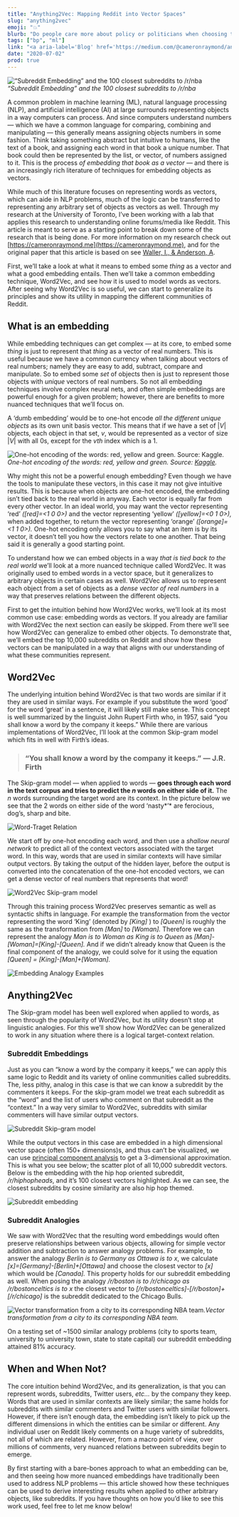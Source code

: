 ```yaml
---
title: "Anything2Vec: Mapping Reddit into Vector Spaces"
slug: "anything2vec"
emoji: "💥"
blurb: "Do people care more about policy or politicians when choosing to retweet political content online? Lead author on this study that developed random graph models to model what drives political engagement."
tags: ["bp", "ml"]
link: "<a aria-label='Blog' href='https://medium.com/@cameronraymond/anything2vec-mapping-reddit-into-vector-spaces-dcc77d9f3bea'>Blog</a>"
date: "2020-07-02"
prod: true
---
```


![“Subreddit Embedding” and the 100 closest subreddits to /r/nba](https://cdn-images-1.medium.com/max/3844/1*_FvvzFGBcS3eb5eXlKSMgg.png)*“Subreddit Embedding” and the 100 closest subreddits to /r/nba*

A common problem in machine learning (ML), natural language processing (NLP), and artificial intelligence (AI) at large surrounds representing objects in a way computers can process. And since computers understand numbers —  which we have a common language for comparing, combining and manipulating — this generally means assigning objects numbers in some fashion. Think taking something abstract but intuitive to humans, like the text of a book, and assigning each word in that book a unique number. That book could then be represented by the list, or vector, of numbers assigned to it. This is the process *of embedding that book as a vector —* and there is an increasingly rich literature of techniques for embedding objects as vectors.

While much of this literature focuses on representing words as vectors, which can aide in NLP problems, much of the logic can be transferred to representing any arbitrary set of objects as vectors as well. Through my research at the University of Toronto, I’ve been working with a lab that applies this research to understanding online forums/media like Reddit. This article is meant to serve as a starting point to break down some of the research that is being done. For more information on my research check out [https://cameronraymond.me](https://cameronraymond.me), and for the original paper that this article is based on see [Waller, I., & Anderson, A](https://dl.acm.org/doi/abs/10.1145/3308558.3313729).

First, we’ll take a look at what it means to embed some *thing* as a vector and what a good embedding entails. Then we’ll take a common embedding technique, Word2Vec, and see how it is used to model words as vectors. After seeing why Word2Vec is so useful, we can start to generalize its principles and show its utility in mapping the different communities of Reddit.

## What is an embedding

While embedding techniques can get complex —  at its core, to embed some *thing* is just to represent that *thing* as a vector of real numbers. This is useful because we have a common currency when talking about vectors of real numbers; namely they are easy to  add, subtract, compare and manipulate. So to embed some *set* of objects then is just to represent those objects with *unique* vectors of real numbers. So not all embedding techniques involve complex neural nets, and often simple embeddings are powerful enough for a given problem; however, there are benefits to  more nuanced techniques that we’ll focus on.

A ‘dumb embedding’ would be to one-hot encode *all the different unique objects* as its own unit basis vector. This means that if we have a set of |*V*| objects, each object in that set, *v*, would be represented as a vector of size |*V*| with all 0s, except for the *vth* index which is a 1.

![One-hot encoding of the words: red, yellow and green. Source: [Kaggle](https://www.kaggle.com/dansbecker/using-categorical-data-with-one-hot-encoding).](https://cdn-images-1.medium.com/max/2000/1*UOjWvDziH86T2MmiDpp98Q.png)*One-hot encoding of the words: red, yellow and green. Source: [Kaggle](https://www.kaggle.com/dansbecker/using-categorical-data-with-one-hot-encoding).*

Why might this not be a powerful enough embedding? Even though we have the tools to manipulate these vectors, in this case it may not give intuitive results. This is because when objects are one-hot encoded, the embedding isn’t tied back to the real world in anyway. Each vector is equally far from every other vector. In an ideal world, you may want the vector representing ‘red’ *([red]=<1 0 0>)* and the vector representing ‘yellow’ *([yellow]=<0 1 0>),* when added together, to return the vector representing ‘orange’ *([orange]=<1 1 0>).* One-hot encoding only allows you to say what an item is by its vector, it doesn’t tell you how the vectors relate to one another. That being said it is generally a good starting point.

To understand how we can embed objects in a way *that is tied back to the real world* we’ll look at a more nuanced technique called Word2Vec. It was originally used to embed words in a vector space, but it generalizes to arbitrary objects in certain cases as well. Word2Vec allows us to represent each  object from a set of objects as a *dense vector of real numbers* in a way that preserves relations between the different objects.

First to get the intuition behind how Word2Vec works, we’ll look at its most common use case: embedding words as vectors. If you already are familiar with Word2Vec the next section can easily be skipped. From there we’ll see how Word2Vec can generalize to embed other objects. To demonstrate that, we’ll embed the top 10,000 subreddits on Reddit and show how these vectors can be manipulated in a way that aligns with our understanding of what these communities represent.

## Word2Vec

The underlying intuition behind Word2Vec is that two words are similar if it they are used in similar ways. For example if you substitute the word ‘good’ for the word ‘great’ in a sentence, it will likely still make sense. This concept is well summarized by the linguist John Rupert Firth who, in 1957, said “you shall know a word by the company it keeps.” While there are various implementations of Word2Vec, I’ll look at the common Skip-gram model which fits in well with Firth’s ideas.

> ### “You shall know a word by the company it keeps.” — J.R. Firth

The Skip-gram model — when applied to words — **goes through each word in the text corpus and tries to predict the *n* words on either side of it.** The *n* words surrounding the target word are its context. In the picture below we see that the 2 words on either side of the word ‘nasty*’* are ferocious, dog’s, sharp and bite.

![Word-Traget Relation](https://cdn-images-1.medium.com/max/2000/1*jg-Tx3IpkpkTy-bQeM5Z_w.png)

We start off by one-hot encoding each word, and then use a *shallow neural network* to predict all of the context vectors associated with the target word. In this way, words that are used in similar contexts will have similar output vectors. By taking the output of the hidden layer, before the output is converted into the concatenation of the one-hot encoded vectors, we can get a dense vector of real numbers that represents that word!

![Word2Vec Skip-gram model](https://cdn-images-1.medium.com/max/2000/1*s__GyNO0aw2C_EFZie8keg.png)

Through this training process Word2Vec preserves semantic as well as syntactic shifts in language. For example the transformation from the vector representing the word ‘King’ (denoted by *[King]* ) to *[Queen]* is roughly the same as the transformation from *[Man]* to *[Woman].* Therefore we can represent the analogy *Man is to Woman as King is to Queen* as *[Man]-[Woman]=[King]-[Queen].* And if we didn’t already know that Queen is the final component of the analogy, we could solve for it using the equation *[Queen] = [King]-[Man]+[Woman].*

![Embedding Analogy Examples](https://cdn-images-1.medium.com/max/2800/1*wohQJmOwOmPR0v0eSv_5sA.png)

## Anything2Vec

The Skip-gram model has been well explored when applied to words, as seen through the popularity of Word2Vec, but its utility doesn’t stop at linguistic analogies. For this we’ll show how Word2Vec can be generalized to work in any situation where there is a logical target-context relation.

### Subreddit Embeddings

Just as you can “know a word by the company it keeps,” we can apply this same logic to Reddit and its variety of online communities called subreddits. The, less pithy, analog in this case is that we can know a subreddit by the commenters it keeps. For the skip-gram model we treat each subreddit as the “word” and the list of users who  comment on that subreddit as the “context.” In a way very similar to Word2Vec, subreddits with similar commenters will have similar output vectors.

![Subreddit Skip-gram model](https://cdn-images-1.medium.com/max/2000/1*lq_g8iPDNgpI_6M2vOGmyw.png)

While the output vectors in this case are embedded in a high dimensional vector space (often 150+ dimensions)s, and thus can’t be visualized, we can use [principal component analysis](https://stats.stackexchange.com/questions/2691/making-sense-of-principal-component-analysis-eigenvectors-eigenvalues) to get a 3-dimensional approximation. This is what you see below; the scatter plot of all 10,000 subreddit vectors. Below is the embedding with the hip hop oriented subreddit, */r/hiphopheads*, and it’s 100 closest vectors highlighted. As we can see, the closest subreddits by cosine similarity are also hip hop themed.

![Subreddit embedding](https://cdn-images-1.medium.com/max/4034/1*RQd35n1X61pCJZOmRZibPg.png)

### Subreddit Analogies

We saw with Word2Vec that the resulting word embeddings would often preserve relationships between various objects, allowing for simple vector addition and subtraction to answer analogy problems. For example, to answer the analogy *Berlin is to Germany as Ottawa is to x*, we calculate *[x]=[Germany]-[Berlin]+[Ottawa]* and choose the closest vector to *[x]* which would be *[Canada].* This property holds for our subreddit embedding as well. When posing the analogy   */r/boston is to /r/chicago as  /r/bostonceltics is to x* the closest vector to *[/r/bostonceltics]-[/r/boston]+[/r/chicago]* is the subreddit dedicated to the Chicago Bulls.

![Vector transformation from a city to its corresponding NBA team.](https://cdn-images-1.medium.com/max/2000/1*XfmkMyd5FVJ5vxZGAla0og.png)*Vector transformation from a city to its corresponding NBA team.*

On a testing set of ~1500 similar analogy problems (city to sports team, university to university town, state to state capital) our subreddit embedding attained 81% accuracy.

## When and When Not?

The core intuition behind Word2Vec, and its generalization, is that you can represent words, subreddits, Twitter users, *etc…* by the company they keep. Words that are used in similar contexts are likely similar; the same holds for  subreddits with similar commenters and Twitter users with similar followers. However, if there isn’t enough data, the embedding isn’t likely to pick up the different dimensions in which the entities can be similar or different. Any individual user on Reddit likely comments on a huge variety of subreddits, not all of which are related. However, from a macro point of view, over millions of comments, very nuanced relations between subreddits begin to emerge.

By first starting with a bare-bones approach to what an embedding can be, and then seeing how more nuanced embeddings have traditionally been used to address NLP problems —  this article showed how these techniques can be used to derive interesting results when applied to other arbitrary objects, like subreddits. If you have thoughts on how you’d like to see this work used, feel free to let me know below!
